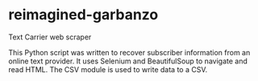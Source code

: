 # reimagined-garbanzo
Text Carrier web scraper

This Python script was written to recover subscriber information from an online text provider. It uses Selenium and BeautifulSoup to navigate and read HTML. The CSV module is used to write data to a CSV.
